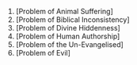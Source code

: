 1. [Problem of Animal Suffering]
2. [Problem of Biblical Inconsistency]
3. [Problem of Divine Hiddenness]
4. [Problem of Human Authorship]
5. [Problem of the Un-Evangelised]
6. [Problem of Evil]